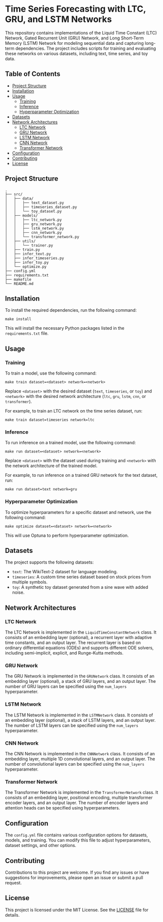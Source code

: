 # Time Series Forecasting with LTC, GRU, and LSTM Networks

This repository contains implementations of the Liquid Time Constant (LTC) Network, Gated Recurrent Unit (GRU) Network, and Long Short-Term Memory (LSTM) Network for modeling sequential data and capturing long-term dependencies. The project includes scripts for training and evaluating these networks on various datasets, including text, time series, and toy data.

## Table of Contents

- [Project Structure](#project-structure)
- [Installation](#installation)
- [Usage](#usage)
  - [Training](#training)
  - [Inference](#inference)
  - [Hyperparameter Optimization](#hyperparameter-optimization)
- [Datasets](#datasets)
- [Network Architectures](#network-architectures)
  - [LTC Network](#ltc-network)
  - [GRU Network](#gru-network)
  - [LSTM Network](#lstm-network)
  - [CNN Network](#cnn-network)
  - [Transformer Network](#transformer-network)
- [Configuration](#configuration)
- [Contributing](#contributing)
- [License](#license)

## Project Structure

```
.
├── src/
│   ├── data/
│   │   ├── text_dataset.py
│   │   ├── timeseries_dataset.py
│   │   └── toy_dataset.py
│   ├── models/
│   │   ├── ltc_network.py
│   │   ├── gru_network.py
│   │   ├── lstm_network.py
│   │   ├── cnn_network.py
│   │   └── transformer_network.py
│   ├── utils/
│   │   └── trainer.py
│   ├── train.py
│   ├── infer_text.py
│   ├── infer_timeseries.py
│   ├── infer_toy.py
│   └── optimize.py
├── config.yml
├── requirements.txt
├── makefile
└── README.md
```

## Installation

To install the required dependencies, run the following command:

```
make install
```

This will install the necessary Python packages listed in the `requirements.txt` file.

## Usage

### Training

To train a model, use the following command:

```
make train dataset=<dataset> network=<network>
```

Replace `<dataset>` with the desired dataset (`text`, `timeseries`, or `toy`) and `<network>` with the desired network architecture (`ltc`, `gru`, `lstm`, `cnn`, or `transformer`).

For example, to train an LTC network on the time series dataset, run:

```
make train dataset=timeseries network=ltc
```

### Inference

To run inference on a trained model, use the following command:

```
make run dataset=<dataset> network=<network>
```

Replace `<dataset>` with the dataset used during training and `<network>` with the network architecture of the trained model.

For example, to run inference on a trained GRU network for the text dataset, run:

```
make run dataset=text network=gru
```

### Hyperparameter Optimization

To optimize hyperparameters for a specific dataset and network, use the following command:

```
make optimize dataset=<dataset> network=<network>
```

This will use Optuna to perform hyperparameter optimization.

## Datasets

The project supports the following datasets:

- `text`: The WikiText-2 dataset for language modeling.
- `timeseries`: A custom time series dataset based on stock prices from multiple symbols.
- `toy`: A synthetic toy dataset generated from a sine wave with added noise.

## Network Architectures

### LTC Network

The LTC Network is implemented in the `LiquidTimeConstantNetwork` class. It consists of an embedding layer (optional), a recurrent layer with adaptive time constants, and an output layer. The recurrent layer is based on ordinary differential equations (ODEs) and supports different ODE solvers, including semi-implicit, explicit, and Runge-Kutta methods.

### GRU Network

The GRU Network is implemented in the `GRUNetwork` class. It consists of an embedding layer (optional), a stack of GRU layers, and an output layer. The number of GRU layers can be specified using the `num_layers` hyperparameter.

### LSTM Network

The LSTM Network is implemented in the `LSTMNetwork` class. It consists of an embedding layer (optional), a stack of LSTM layers, and an output layer. The number of LSTM layers can be specified using the `num_layers` hyperparameter.

### CNN Network

The CNN Network is implemented in the `CNNNetwork` class. It consists of an embedding layer, multiple 1D convolutional layers, and an output layer. The number of convolutional layers can be specified using the `num_layers` hyperparameter.

### Transformer Network

The Transformer Network is implemented in the `TransformerNetwork` class. It consists of an embedding layer, positional encoding, multiple transformer encoder layers, and an output layer. The number of encoder layers and attention heads can be specified using hyperparameters.

## Configuration

The `config.yml` file contains various configuration options for datasets, models, and training. You can modify this file to adjust hyperparameters, dataset settings, and other options.

## Contributing

Contributions to this project are welcome. If you find any issues or have suggestions for improvements, please open an issue or submit a pull request.

## License

This project is licensed under the MIT License. See the [LICENSE](LICENSE) file for details.
